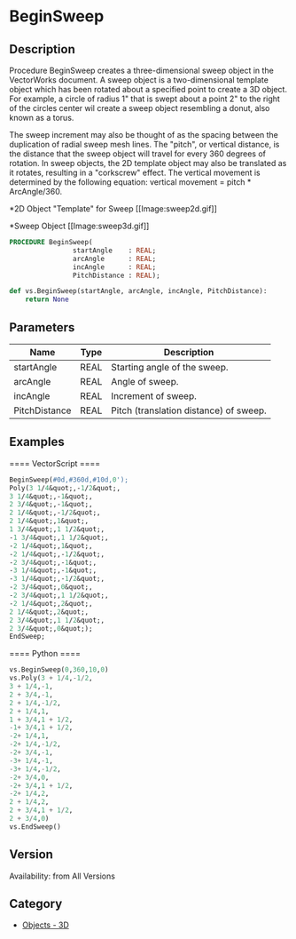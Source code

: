 # BeginSweep

## Description
Procedure BeginSweep creates a three-dimensional sweep object in the VectorWorks document. A sweep object is a two-dimensional template object which has been rotated about a specified point to create a 3D object. For example, a circle of radius 1&quot; that is swept about a point 2&quot; to the right of the circles center wil create a sweep object resembling a donut, also known as a torus.

The sweep increment may also be thought of as the spacing between the duplication of radial sweep mesh lines. The &quot;pitch&quot;, or vertical distance, is the distance that the sweep object will travel for every 360 degrees of rotation.  In sweep objects, the 2D template object may also be translated as it rotates, resulting in a &quot;corkscrew&quot; effect. The vertical movement is determined by the following equation: vertical movement = pitch * ArcAngle/360.

*2D Object "Template" for Sweep
[[Image:sweep2d.gif]]

*Sweep Object
[[Image:sweep3d.gif]]

```pascal
PROCEDURE BeginSweep(
				startAngle    : REAL;
				arcAngle      : REAL;
				incAngle      : REAL;
				PitchDistance : REAL);
```

```python
def vs.BeginSweep(startAngle, arcAngle, incAngle, PitchDistance):
    return None
```

## Parameters
|Name|Type|Description|
|---|---|---|
|startAngle|REAL|Starting angle of the sweep.|
|arcAngle|REAL|Angle of sweep.|
|incAngle|REAL|Increment of sweep.|
|PitchDistance|REAL|Pitch (translation distance) of sweep.|

## Examples
==== VectorScript ====
```pascal
BeginSweep(#0d,#360d,#10d,0');
Poly(3 1/4&quot;,-1/2&quot;,
3 1/4&quot;,-1&quot;,
2 3/4&quot;,-1&quot;,
2 1/4&quot;,-1/2&quot;,
2 1/4&quot;,1&quot;,
1 3/4&quot;,1 1/2&quot;,
-1 3/4&quot;,1 1/2&quot;,
-2 1/4&quot;,1&quot;,
-2 1/4&quot;,-1/2&quot;,
-2 3/4&quot;,-1&quot;,
-3 1/4&quot;,-1&quot;,
-3 1/4&quot;,-1/2&quot;,
-2 3/4&quot;,0&quot;,
-2 3/4&quot;,1 1/2&quot;,
-2 1/4&quot;,2&quot;,
2 1/4&quot;,2&quot;,
2 3/4&quot;,1 1/2&quot;,
2 3/4&quot;,0&quot;);
EndSweep;
```
==== Python ====
```python
vs.BeginSweep(0,360,10,0)
vs.Poly(3 + 1/4,-1/2,
3 + 1/4,-1,
2 + 3/4,-1,
2 + 1/4,-1/2,
2 + 1/4,1,
1 + 3/4,1 + 1/2,
-1+ 3/4,1 + 1/2,
-2+ 1/4,1,
-2+ 1/4,-1/2,
-2+ 3/4,-1,
-3+ 1/4,-1,
-3+ 1/4,-1/2,
-2+ 3/4,0,
-2+ 3/4,1 + 1/2,
-2+ 1/4,2,
2 + 1/4,2,
2 + 3/4,1 + 1/2,
2 + 3/4,0)
vs.EndSweep()
```

## Version
Availability: from All Versions

## Category
* [Objects - 3D](../Categories/Objects%20-%203D.md)
